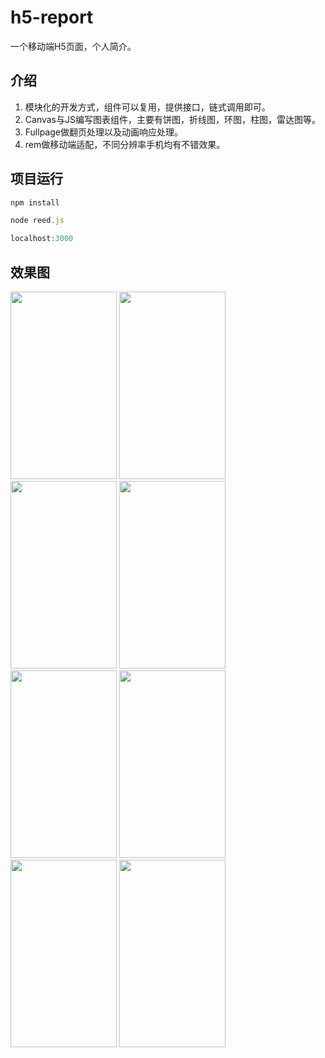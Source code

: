 # h5-report
一个移动端H5页面，个人简介。

## 介绍
1. 模块化的开发方式，组件可以复用，提供接口，链式调用即可。
2. Canvas与JS编写图表组件，主要有饼图，折线图，环图，柱图，雷达图等。
3. Fullpage做翻页处理以及动画响应处理。
4. rem做移动端适配，不同分辨率手机均有不错效果。

## 项目运行
```javascript
npm install

node reed.js

localhost:3000
```

## 效果图

<img width='170' height='300' src="https://github.com/Palereed/H5Report/blob/master/public/demo/1.jpg"></img>
<img width='170' height='300' src="https://github.com/Palereed/H5Report/blob/master/public/demo/2.jpg"></img>
<img width='170' height='300' src="https://github.com/Palereed/H5Report/blob/master/public/demo/3.jpg"></img>
<img width='170' height='300' src="https://github.com/Palereed/H5Report/blob/master/public/demo/4.jpg"></img>
<img width='170' height='300' src="https://github.com/Palereed/H5Report/blob/master/public/demo/5.jpg"></img>
<img width='170' height='300' src="https://github.com/Palereed/H5Report/blob/master/public/demo/6.jpg"></img>
<img width='170' height='300' src="https://github.com/Palereed/H5Report/blob/master/public/demo/7.jpg"></img>
<img width='170' height='300' src="https://github.com/Palereed/H5Report/blob/master/public/demo/8.jpg"></img>  
